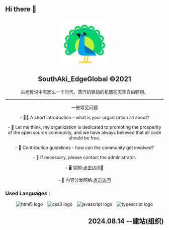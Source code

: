 ## Hi there 👋

<!--

**Here are some ideas to get you started:**

🙋‍♀️ A short introduction - what is your organization all about?
🌈 Contribution guidelines - how can the community get involved?
👩‍💻 Useful resources - where can the community find your docs? Is there anything else the community should know?
🍿 Fun facts - what does your team eat for breakfast?
🧙 Remember, you can do mighty things with the power of [Markdown](https://docs.github.com/github/writing-on-github/getting-started-with-writing-and-formatting-on-github/basic-writing-and-formatting-syntax)
-->

<p align="center">
 <img width="150px" src="https://github.com/xieleihan/QingluanSearch-AndroidDev/raw/main/peacock_flat.png" align="center" alt="Avator" />
 <h2 align="center">
   <a>
     SouthAki_EdgeGlobal ©2021
   </a>
 </h2>
 <p align="center"> 古老传说中有那么一个时代，蒸汽机驱动的机器在天空自由翱翔。 </p>
</p>
<hr />
<div align="center">一些常见问题
    <p>- 🙋‍♀️ A short introduction - what is your organization all about?</p>
    <p>- 🔭 Let me think, my organization is dedicated to promoting the prosperity of the open source community,
     and we have always believed that all code should be free.</p>
    <p>- 🌱 Contribution guidelines - how can the community get involved?</p>
    <p>- 🔭 If necessary, please contact the administrator.</p>
    <p>- 🖥️ 官网:<a href="https://freecode.southaki.cn" target="_self">点击访问</a>💾</p>
    <p>- 💾 内容分发网络:<a href="https://fastly.jsdelivr.net/gh/southaki/contentDeliveryNetwork@v0.0.2/" target="_self">点击访问</a></p>
</div>
<div align="left">
  <h3>Used Languages :</h3>
</div>
<div align="center">
    <img src="https://fastly.jsdelivr.net/gh/devicons/devicon/icons/html5/html5-original.svg" height="45" alt="html5 logo"  />
    <img width="6" />
    <img src="https://fastly.jsdelivr.net/gh/devicons/devicon/icons/css3/css3-original.svg" height="45" alt="css3 logo"  />
    <img width="6" />
    <img src="https://fastly.jsdelivr.net/gh/devicons/devicon/icons/javascript/javascript-original.svg" height="45" alt="javascript logo"  />
    <img width="6" />
    <img src="https://fastly.jsdelivr.net/gh/devicons/devicon/icons/typescript/typescript-original.svg" height="45" alt="typescript logo" />
</div>
<h2 align="right">2024.08.14 --建站(组织)</h2>
